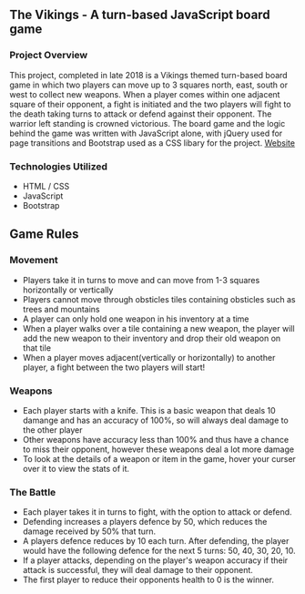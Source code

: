 ## The Vikings - A turn-based JavaScript board game
### Project Overview
This project, completed in late 2018 is a Vikings themed turn-based board game in which two players can move up to 3 squares north, east, south or west to collect new weapons. When a player comes within one adjacent square of their opponent, a fight is initiated and the two players will fight to the death taking turns to attack or defend against their opponent. The warrior left standing is crowned victorious. The board game and the logic behind the game was written with JavaScript alone, with jQuery used for page transitions and Bootstrap used as a CSS libary for the project. [Website](https://mint-made.github.io/the-vikings "The Vikings - Turn Based Board Game")

### Technologies Utilized
- HTML / CSS
- JavaScript
- Bootstrap

## Game Rules
### Movement
- Players take it in turns to move and can move from 1-3 squares horizontally or vertically
- Players cannot move through obsticles tiles containing obsticles such as trees and mountains
- A player can only hold one weapon in his inventory at a time
- When a player walks over a tile containing a new weapon, the player will add the new weapon to their inventory and drop their old weapon on that tile
- When a player moves adjacent(vertically or horizontally) to another player, a fight between the two players will start!

### Weapons
- Each player starts with a knife. This is a basic weapon that deals 10 damange and has an accuracy of 100%, so will always deal damage to the other player
- Other weapons have accuracy less than 100% and thus have a chance to miss their opponent, however these weapons deal a lot more damage
- To look at the details of a weapon or item in the game, hover your curser over it to view the stats of it. 

### The Battle
- Each player takes it in turns to fight, with the option to attack or defend.
- Defending increases a players defence by 50, which reduces the damage received by 50% that turn.
- A players defence reduces by 10 each turn. After defending, the player would have the following defence for the next 5 turns: 50, 40, 30, 20, 10.
- If a player attacks, depending on the player's weapon accuracy if their attack is successful, they will deal damage to their opponent.
- The first player to reduce their opponents health to 0 is the winner.
